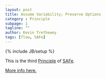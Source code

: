 ```yaml
---
layout: post
title: Assume Variability; Preserve Options
category : Principle
subpage: 1
tagline: ""
author: Kevin Trethewey
tags: [flow, SAFe]
---
```

{% include JB/setup %}

This is the third [Principle](/principles.html) of [SAFe](/archetype/SAFe/).

[More info here.](http://scaledagileframework.com/assume-variability-preserve-options/)


